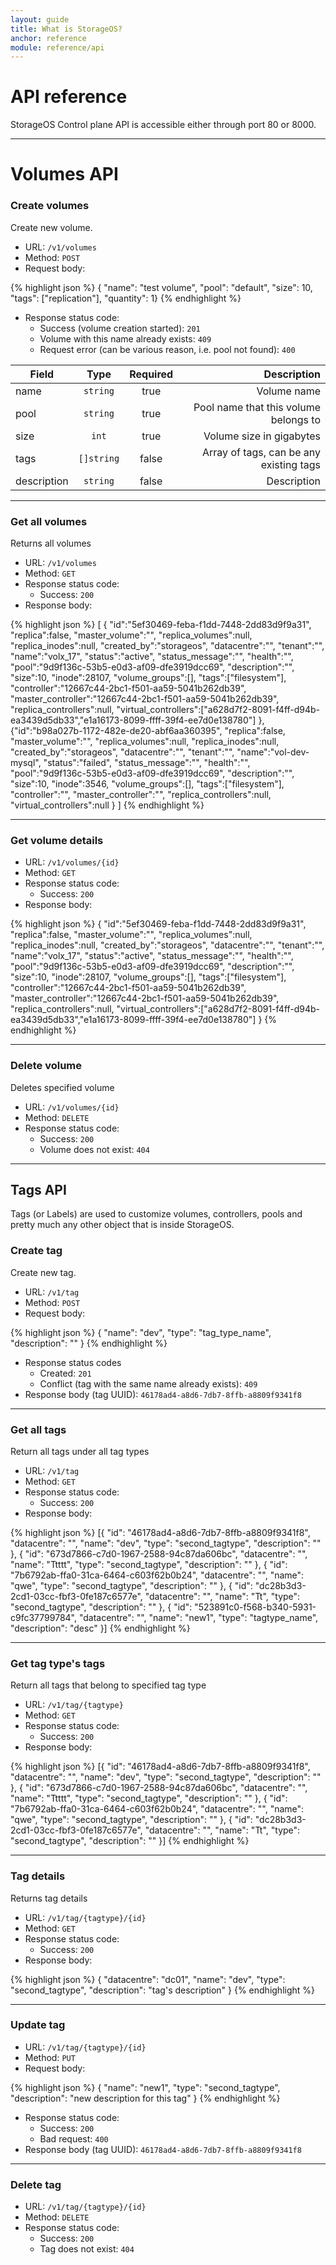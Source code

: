 ```yaml
---
layout: guide
title: What is StorageOS?
anchor: reference
module: reference/api
---
```


# API reference

StorageOS Control plane API is accessible either through port 80 or 8000. 

---

# Volumes API

### Create volumes

Create new volume.

* URL: `/v1/volumes`
* Method: `POST`
* Request body:

{% highlight json %}
{
    "name": "test volume", 
    "pool": "default", 
    "size": 10, 
    "tags": ["replication"],
    "quantity": 1}
{% endhighlight %}

* Response status code:
    - Success (volume creation started): `201`
    - Volume with this name already exists: `409`
    - Request error (can be various reason, i.e. pool not found): `400`


| Field        | Type        | Required | Description  |
| ------------ |:-----------:| :-------:|-------------:|
| name         | `string`    | true     | Volume name  |
| pool         | `string`    | true     | Pool name that this volume belongs to |
| size         | `int`       | true     | Volume size in gigabytes |
| tags         | `[]string`  | false    | Array of tags, can be any existing tags |    
| description  | `string`    | false    | Description |

---

### Get all volumes

Returns all volumes


* URL: `/v1/volumes`
* Method: `GET`
* Response status code:
    - Success: `200`
* Response body:

{% highlight json %}
[
    {
    "id":"5ef30469-feba-f1dd-7448-2dd83d9f9a31",
    "replica":false,
    "master_volume":"",
    "replica_volumes":null,
    "replica_inodes":null,
    "created_by":"storageos",
    "datacentre":"",
    "tenant":"",
    "name":"volx_17",
    "status":"active",
    "status_message":"",
    "health":"",
    "pool":"9d9f136c-53b5-e0d3-af09-dfe3919dcc69",
    "description":"",
    "size":10,
    "inode":28107,
    "volume_groups":[],
    "tags":["filesystem"],
    "controller":"12667c44-2bc1-f501-aa59-5041b262db39",
    "master_controller":"12667c44-2bc1-f501-aa59-5041b262db39",
    "replica_controllers":null,
    "virtual_controllers":["a628d7f2-8091-f4ff-d94b-ea3439d5db33","e1a16173-8099-ffff-39f4-ee7d0e138780"]
    },
    {"id":"b98a027b-1172-482e-de20-abf6aa360395",
    "replica":false,
    "master_volume":"",
    "replica_volumes":null,
    "replica_inodes":null,
    "created_by":"storageos",
    "datacentre":"",
    "tenant":"",
    "name":"vol-dev-mysql",
    "status":"failed",
    "status_message":"",
    "health":"",
    "pool":"9d9f136c-53b5-e0d3-af09-dfe3919dcc69",
    "description":"",
    "size":10,
    "inode":3546,
    "volume_groups":[],
    "tags":["filesystem"],
    "controller":"",
    "master_controller":"",
    "replica_controllers":null,
    "virtual_controllers":null
    }
]
{% endhighlight %}

---

### Get volume details

* URL: `/v1/volumes/{id}`
* Method: `GET`
* Response status code:
    - Success: `200`
* Response body:

{% highlight json %}
{
"id":"5ef30469-feba-f1dd-7448-2dd83d9f9a31",
"replica":false,
"master_volume":"",
"replica_volumes":null,
"replica_inodes":null,
"created_by":"storageos",
"datacentre":"",
"tenant":"",
"name":"volx_17",
"status":"active",
"status_message":"",
"health":"",
"pool":"9d9f136c-53b5-e0d3-af09-dfe3919dcc69",
"description":"",
"size":10,
"inode":28107,
"volume_groups":[],
"tags":["filesystem"],
"controller":"12667c44-2bc1-f501-aa59-5041b262db39",
"master_controller":"12667c44-2bc1-f501-aa59-5041b262db39",
"replica_controllers":null,
"virtual_controllers":["a628d7f2-8091-f4ff-d94b-ea3439d5db33","e1a16173-8099-ffff-39f4-ee7d0e138780"]
}
{% endhighlight %}

---

### Delete volume

Deletes specified volume

* URL: `/v1/volumes/{id}`
* Method: `DELETE`
* Response status code:
    - Success: `200`
    - Volume does not exist: `404`

---

## Tags API

Tags (or Labels) are used to customize volumes, controllers, pools and pretty much any other object that is inside StorageOS. 

### Create tag

Create new tag.

* URL: `/v1/tag`
* Method: `POST`
* Request body:

{% highlight json %}
{
"name": "dev", 
"type": "tag_type_name",
"description": ""
}
{% endhighlight %}

* Response status codes
    - Created: `201`
    - Conflict (tag with the same name already exists): `409`
* Response body (tag UUID): `46178ad4-a8d6-7db7-8ffb-a8809f9341f8`

---

### Get all tags

Return all tags under all tag types

* URL: `/v1/tag`
* Method: `GET`
* Response status code:
    - Success: `200`
* Response body:

{% highlight json %}
[{
"id": "46178ad4-a8d6-7db7-8ffb-a8809f9341f8",
"datacentre": "",
"name": "dev",
"type": "second_tagtype",
"description": ""
}, {
"id": "673d7866-c7d0-1967-2588-94c87da606bc",
"datacentre": "",
"name": "Ttttt",
"type": "second_tagtype",
"description": ""
}, {
"id": "7b6792ab-ffa0-31ca-6464-c603f62b0b24",
"datacentre": "",
"name": "qwe",
"type": "second_tagtype",
"description": ""
}, {
"id": "dc28b3d3-2cd1-03cc-fbf3-0fe187c6577e",
"datacentre": "",
"name": "Tt",
"type": "second_tagtype",
"description": ""
}, {
"id": "523891c0-f568-b340-5931-c9fc37799784",
"datacentre": "",
"name": "new1",
"type": "tagtype_name",
"description": "desc"
}]
{% endhighlight %}

---

### Get tag type's tags

Return all tags that belong to specified tag type

* URL: `/v1/tag/{tagtype}`
* Method: `GET`
* Response status code:
    - Success: `200`
* Response body:

{% highlight json %}
[{
"id": "46178ad4-a8d6-7db7-8ffb-a8809f9341f8",
"datacentre": "",
"name": "dev",
"type": "second_tagtype",
"description": ""
}, {
"id": "673d7866-c7d0-1967-2588-94c87da606bc",
"datacentre": "",
"name": "Ttttt",
"type": "second_tagtype",
"description": ""
}, {
"id": "7b6792ab-ffa0-31ca-6464-c603f62b0b24",
"datacentre": "",
"name": "qwe",
"type": "second_tagtype",
"description": ""
}, {
"id": "dc28b3d3-2cd1-03cc-fbf3-0fe187c6577e",
"datacentre": "",
"name": "Tt",
"type": "second_tagtype",
"description": ""
}]
{% endhighlight %}

---

### Tag details

Returns tag details

* URL: `/v1/tag/{tagtype}/{id}`
* Method: `GET`
* Response status code:
    - Success: `200`
* Response body:

{% highlight json %}
{
"datacentre": "dc01",
"name": "dev",
"type": "second_tagtype",
"description": "tag's description"
}
{% endhighlight %}

---

### Update tag

* URL: `/v1/tag/{tagtype}/{id}`
* Method: `PUT`
* Request body:

{% highlight json %}
{
"name": "new1", 
"type": "second_tagtype",
"description": "new description for this tag"
}
{% endhighlight %}

* Response status code:
    - Success: `200`
    - Bad request: `400`
* Response body (tag UUID): `46178ad4-a8d6-7db7-8ffb-a8809f9341f8`

---

### Delete tag

* URL: `/v1/tag/{tagtype}/{id}`
* Method: `DELETE`
* Response status code:
    - Success: `200`
    - Tag does not exist: `404`